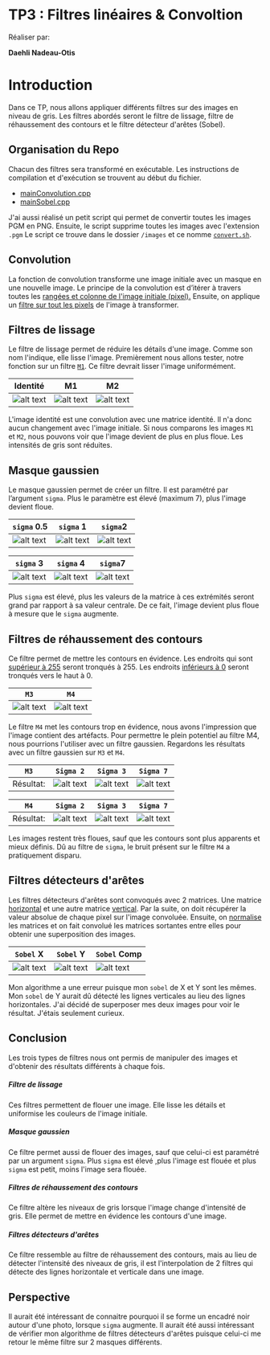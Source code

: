# TP3 : Filtres linéaires & Convoltion

 Réaliser par:

**Daehli Nadeau-Otis**

# Introduction

Dans ce TP, nous allons appliquer différents filtres sur des images en niveau de gris. Les filtres abordés seront le filtre de lissage, filtre de réhaussement des contours et le filtre détecteur d'arêtes (Sobel).

## Organisation du Repo

Chacun des filtres sera transformé en exécutable. Les instructions de compilation et d'exécution se trouvent au début du fichier.  

* [mainConvolution.cpp](https://git.unistra.fr/nadeauotis/P4y/blob/master/TP3/src/mainConvolution.cpp#L2-5)
* [mainSobel.cpp](https://git.unistra.fr/nadeauotis/P4y/blob/master/TP3/src/mainSobel.cpp#L4-7)

J'ai aussi réalisé un petit script qui permet de convertir toutes les images PGM en PNG. Ensuite, le script supprime toutes les images avec l'extension `.pgm` Le script ce trouve dans le dossier `/images` et ce nomme [`convert.sh`](https://git.unistra.fr/nadeauotis/P4y/blob/master/TP3/src/images/convert.sh#L2-7).


## Convolution

La fonction de convolution transforme une image initiale avec un masque en une nouvelle image. Le principe de la convolution est d’itérer à travers toutes les [rangées et colonne de l'image initiale (pixel).](https://git.unistra.fr/nadeauotis/P4y/blob/master/TP3/src/bas_niveau.hpp#L212-217) Ensuite, on applique un [filtre sur tout les pixels](https://git.unistra.fr/nadeauotis/P4y/blob/master/TP3/src/bas_niveau.hpp#L221-234) de l'image à transformer.

## Filtres de lissage

Le filtre de lissage permet de réduire les détails d'une image. Comme son nom l'indique, elle lisse l'image. Premièrement nous allons tester, notre fonction sur un filtre [`M1`](https://git.unistra.fr/nadeauotis/P4y/blob/master/TP3/src/mainConvolution.cpp#L32-36). Ce filtre devrait lisser l'image uniformément.

Identité | M1 | M2 |
---  | ---  | ---  |
![alt text][boatMatrice] |  ![alt text][boatM1]|  ![alt text][boatM2] |

L'image identité est une convolution avec une matrice identité. Il n'a donc aucun changement avec l'image initiale. Si nous comparons les images `M1` et `M2`, nous pouvons voir que l'image devient de plus en plus floue. Les intensités de gris sont réduites.

## Masque gaussien

Le masque gaussien permet de créer un filtre. Il est paramétré par l’argument `sigma`. Plus le paramètre est élevé (maximum 7), plus l'image devient floue.

`sigma` 0.5 | `sigma` 1 | `sigma`2 |
---  | ---  | ---  |
![alt text][boatGaussSigmaDemi] |  ![alt text][boatGaussSigma1]|  ![alt text][boatGaussSigma2] |


`sigma` 3 | `sigma` 4 | `sigma`7 |
---  | ---  | ---  |
![alt text][boatGaussSigma3] |  ![alt text][boatGaussSigma4]|  ![alt text][boatGaussSigma7] |

Plus `sigma` est élevé, plus les valeurs de la matrice à ces extrémités seront grand par rapport à sa valeur centrale. De ce fait, l'image devient plus floue à mesure que le `sigma` augmente.


## Filtres de réhaussement des contours

Ce filtre permet de mettre les contours en évidence. Les endroits qui sont [supérieur à 255](https://git.unistra.fr/nadeauotis/P4y/blob/master/TP3/src/bas_niveau.hpp#L294-303) seront tronqués à 255. Les endroits [inférieurs à 0](https://git.unistra.fr/nadeauotis/P4y/blob/master/TP3/src/bas_niveau.hpp#L294-303) seront tronqués vers le haut à 0.

`M3` | `M4`
---  | ---  
![alt text][boatM3] |  ![alt text][boatM4]

Le filtre `M4` met les contours trop en évidence, nous avons l'impression que l'image contient des artéfacts. Pour permettre le plein potentiel au filtre M4, nous pourrions l'utiliser avec un filtre gaussien. Regardons les résultats avec un filtre gaussien sur `M3` et `M4`.

`M3` | `Sigma 2` | `Sigma 3` | `Sigma 7`
---  | ---  |  --- | --- |
Résultat: | ![alt text][boatGaussSigma2M3] |  ![alt text][boatGaussSigma3M3] | ![alt text][boatGaussSigma7M3]

`M4` | `Sigma 2` | `Sigma 3` | `Sigma 7`
---  | ---  |  --- | --- |
Résultat: | ![alt text][boatGaussSigma2M4] |  ![alt text][boatGaussSigma3M4] | ![alt text][boatGaussSigma7M4]


Les images restent très floues, sauf que les contours sont plus apparents et mieux définis. Dû au filtre de `sigma`, le bruit présent sur le filtre `M4` a pratiquement disparu.

## Filtres détecteurs d'arêtes

Les filtres détecteurs d'arêtes sont convoqués avec 2 matrices. Une matrice [horizontal](https://git.unistra.fr/nadeauotis/P4y/blob/master/TP3/src/mainSobel.cpp#L32-37) et une autre matrice [vertical](https://git.unistra.fr/nadeauotis/P4y/blob/master/TP3/src/mainSobel.cpp#L38-43). Par la suite, on doit récupérer la valeur absolue de chaque pixel sur l'image convoluée. Ensuite, on [normalise](https://git.unistra.fr/nadeauotis/P4y/blob/master/TP3/src/bas_niveau.hpp#L335-350) les matrices et on fait convolué les matrices sortantes entre elles pour obtenir une superposition des images.


`Sobel` X | `Sobel` Y | `Sobel` Comp
---  | ---  |  --- |
![alt text][boatSobelX] | ![alt text][boatSobelY] |  ![alt text][boatSobelXY]

Mon algorithme a une erreur puisque mon `sobel`  de X et Y sont les mêmes. Mon `sobel` de Y aurait dû détecté les lignes verticales au lieu des lignes horizontales. J'ai décidé de superposer mes deux images pour voir le résultat. J'étais seulement curieux.  

## Conclusion

Les trois types de filtres nous ont permis de manipuler des images et d'obtenir des résultats différents à chaque fois.

##### Filtre de lissage
Ces filtres permettent de flouer une image. Elle lisse les détails et uniformise les couleurs de l'image initiale.

##### Masque gaussien
Ce filtre permet aussi de flouer des images, sauf que celui-ci est paramétré par un argument `sigma`. Plus `sigma` est élevé ,plus l'image est flouée et plus `sigma` est petit, moins l'image sera flouée.

##### Filtres de réhaussement des contours

Ce filtre altère les niveaux de gris lorsque l'image change d'intensité de gris. Elle permet de mettre en évidence les contours d'une image.

##### Filtres détecteurs d'arêtes
Ce filtre ressemble au filtre de réhaussement des contours, mais au lieu de détecter l'intensité des niveaux de gris, il est l'interpolation de 2 filtres qui détecte des lignes horizontale et verticale dans une image.


## Perspective

Il aurait été intéressant de connaitre pourquoi il se forme un encadré noir autour d'une photo, lorsque `sigma` augmente. Il aurait été aussi intéressant de vérifier mon algorithme de filtres détecteurs d'arêtes puisque celui-ci me retour le même filtre sur 2 masques différents.



[boatM1]: https://git.unistra.fr/nadeauotis/P4y/raw/master/TP3/images/boatM1.png
[boatM2]: https://git.unistra.fr/nadeauotis/P4y/raw/master/TP3/images/boatM2.png
[boatM2]: https://git.unistra.fr/nadeauotis/P4y/raw/master/TP3/images/boatM2.png
[boatM3]: https://git.unistra.fr/nadeauotis/P4y/raw/master/TP3/images/boatM3.png
[boatM4]: https://git.unistra.fr/nadeauotis/P4y/raw/master/TP3/images/boatM4.png
[boatMatrice]: https://git.unistra.fr/nadeauotis/P4y/raw/master/TP3/images/boatMatrice.png
[boatGaussSigma1]: https://git.unistra.fr/nadeauotis/P4y/raw/master/TP3/images/boatGaussSigma1.png
[boatGaussSigma2]: https://git.unistra.fr/nadeauotis/P4y/raw/master/TP3/images/boatGaussSigma2.png
[boatGaussSigma3]: https://git.unistra.fr/nadeauotis/P4y/raw/master/TP3/images/boatGaussSigma3.png
[boatGaussSigma4]: https://git.unistra.fr/nadeauotis/P4y/raw/master/TP3/images/boatGaussSigma4.png
[boatGaussSigma7]: https://git.unistra.fr/nadeauotis/P4y/raw/master/TP3/images/boatGaussSigma7.png
[boatGaussSigmaDemi]: https://git.unistra.fr/nadeauotis/P4y/raw/master/TP3/images/boatGaussSigmaDemi.png
[boatGaussSigma2M3]: https://git.unistra.fr/nadeauotis/P4y/raw/master/TP3/images/boatGaussSigma2M3.png
[boatGaussSigma3M3]: https://git.unistra.fr/nadeauotis/P4y/raw/master/TP3/images/boatGaussSigma3M3.png
[boatGaussSigma7M3]: https://git.unistra.fr/nadeauotis/P4y/raw/master/TP3/images/boatGaussSigma7M3.png
[boatGaussSigma2M4]: https://git.unistra.fr/nadeauotis/P4y/raw/master/TP3/images/boatGaussSigma2M3.png
[boatGaussSigma3M4]: https://git.unistra.fr/nadeauotis/P4y/raw/master/TP3/images/boatGaussSigma3M3.png
[boatGaussSigma7M4]: https://git.unistra.fr/nadeauotis/P4y/raw/master/TP3/images/boatGaussSigma7M3.png
[boatSobelX]: https://git.unistra.fr/nadeauotis/P4y/raw/master/TP3/images/boatSobelX.png
[boatSobelY]: https://git.unistra.fr/nadeauotis/P4y/raw/master/TP3/images/boatSobelY.png
[boatSobelXY]: https://git.unistra.fr/nadeauotis/P4y/raw/master/TP3/images/boatSobelYX.png
